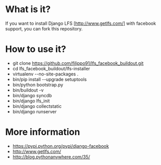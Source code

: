 What is it?
===========

If you want to install Django LFS [http://www.getlfs.com/] with facebook support, you can fork this repository.

How to use it?
==============

* git clone https://github.com/filippo91/lfs_facebook_buildout.git
* cd lfs_facebook_buildout/lfs-installer 
* virtualenv --no-site-packages . 
* bin/pip install --upgrade setuptools
* bin/python bootstrap.py
* bin/buildout -v
* bin/django syncdb
* bin/django lfs_init
* bin/django collectstatic
* bin/django runserver

More information
==============

* https://pypi.python.org/pypi/django-facebook
* http://www.getlfs.com/
* http://blog.pythonanywhere.com/35/
